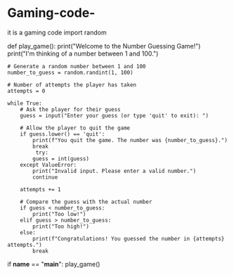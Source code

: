 # Gaming-code-
it is a gaming code 
import random

def play_game():
    print("Welcome to the Number Guessing Game!")
    print("I'm thinking of a number between 1 and 100.")
    
    # Generate a random number between 1 and 100
    number_to_guess = random.randint(1, 100)
    
    # Number of attempts the player has taken
    attempts = 0
    
    while True:
        # Ask the player for their guess
        guess = input("Enter your guess (or type 'quit' to exit): ")

        # Allow the player to quit the game
        if guess.lower() == 'quit':
            print(f"You quit the game. The number was {number_to_guess}.")
            break
             try:
            guess = int(guess)
        except ValueError:
            print("Invalid input. Please enter a valid number.")
            continue
        
        attempts += 1
        
        # Compare the guess with the actual number
        if guess < number_to_guess:
            print("Too low!")
        elif guess > number_to_guess:
            print("Too high!")
        else:
            print(f"Congratulations! You guessed the number in {attempts} attempts.")
            break

if __name__ == "__main__":
    play_game()
